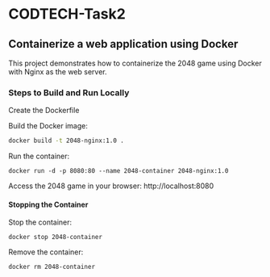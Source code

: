 # CODTECH-Task2
## Containerize a web application using Docker

This project demonstrates how to containerize the 2048 game using Docker with Nginx as the web server.

### Steps to Build and Run Locally
Create the Dockerfile 

Build the Docker image:
```bash
docker build -t 2048-nginx:1.0 .
```
Run the container:
```
docker run -d -p 8080:80 --name 2048-container 2048-nginx:1.0
```
Access the 2048 game in your browser: http://localhost:8080

#### Stopping the Container

Stop the container:

```
docker stop 2048-container
```
Remove the container:
```
docker rm 2048-container
```

